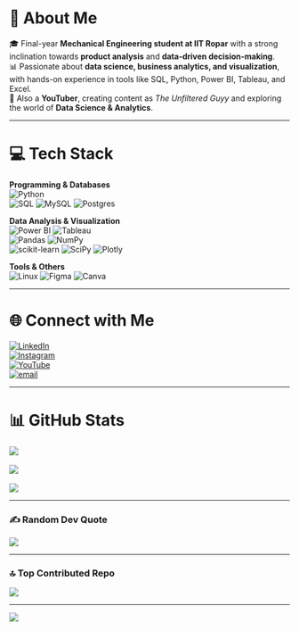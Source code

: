 # 💫 About Me  
🎓 Final-year **Mechanical Engineering student at IIT Ropar** with a strong inclination towards **product analysis** and **data-driven decision-making**.  
📊 Passionate about **data science, business analytics, and visualization**, with hands-on experience in tools like SQL, Python, Power BI, Tableau, and Excel.  
🎥 Also a **YouTuber**, creating content as *The Unfiltered Guyy* and exploring the world of **Data Science & Analytics**.  

---

# 💻 Tech Stack  

**Programming & Databases**  
![Python](https://img.shields.io/badge/python-3670A0?style=for-the-badge&logo=python&logoColor=ffdd54)  
![SQL](https://img.shields.io/badge/sql-%2300f.svg?style=for-the-badge&logo=sqlite&logoColor=white) ![MySQL](https://img.shields.io/badge/mysql-4479A1.svg?style=for-the-badge&logo=mysql&logoColor=white) ![Postgres](https://img.shields.io/badge/postgres-%23316192.svg?style=for-the-badge&logo=postgresql&logoColor=white)  

**Data Analysis & Visualization**  
![Power BI](https://img.shields.io/badge/power_bi-F2C811?style=for-the-badge&logo=powerbi&logoColor=black) ![Tableau](https://img.shields.io/badge/Tableau-E97627?style=for-the-badge&logo=Tableau&logoColor=white)  
![Pandas](https://img.shields.io/badge/pandas-%23150458.svg?style=for-the-badge&logo=pandas&logoColor=white) ![NumPy](https://img.shields.io/badge/numpy-%23013243.svg?style=for-the-badge&logo=numpy&logoColor=white)  
![scikit-learn](https://img.shields.io/badge/scikit--learn-%23F7931E.svg?style=for-the-badge&logo=scikit-learn&logoColor=white) ![SciPy](https://img.shields.io/badge/SciPy-%230C55A5.svg?style=for-the-badge&logo=scipy&logoColor=white) ![Plotly](https://img.shields.io/badge/Plotly-%233F4F75.svg?style=for-the-badge&logo=plotly&logoColor=white)  

**Tools & Others**  
![Linux](https://img.shields.io/badge/linux-%23FCC624.svg?style=for-the-badge&logo=linux&logoColor=black) ![Figma](https://img.shields.io/badge/figma-%23F24E1E.svg?style=for-the-badge&logo=figma&logoColor=white) ![Canva](https://img.shields.io/badge/Canva-%2300C4CC.svg?style=for-the-badge&logo=Canva&logoColor=white)  

---

# 🌐 Connect with Me  
[![LinkedIn](https://img.shields.io/badge/LinkedIn-%230077B5.svg?logo=linkedin&logoColor=white)](https://www.linkedin.com/in/priyanshu-singh-a47033265)  
[![Instagram](https://img.shields.io/badge/Instagram-%23E4405F.svg?logo=Instagram&logoColor=white)](https://www.instagram.com/priyanshusingh_0411/)  
[![YouTube](https://img.shields.io/badge/YouTube-%23FF0000.svg?logo=YouTube&logoColor=white)](https://youtube.com/@theunfilteredguyy)  
[![email](https://img.shields.io/badge/Email-D14836?logo=gmail&logoColor=white)](mailto:priyanshusingh04112003@gmail.com)  

---

# 📊 GitHub Stats  
![](https://github-readme-stats.vercel.app/api?username=priyanshusingh0411&theme=dark&hide_border=false&include_all_commits=false&count_private=false)<br/>  
![](https://github-readme-streak-stats.herokuapp.com/?user=priyanshusingh0411&theme=dark&hide_border=false)<br/>  
![](https://github-readme-stats.vercel.app/api/top-langs/?username=priyanshusingh0411&theme=dark&hide_border=false&include_all_commits=false&count_private=false&layout=compact)  

---

### ✍️ Random Dev Quote  
![](https://quotes-github-readme.vercel.app/api?type=horizontal&theme=radical)  

---

### 🔝 Top Contributed Repo  
![](https://github-contributor-stats.vercel.app/api?username=priyanshusingh0411&limit=5&theme=dark&combine_all_yearly_contributions=true)  

---

[![](https://visitcount.itsvg.in/api?id=priyanshusingh0411&icon=0&color=0)](https://visitcount.itsvg.in)  

<!-- Proudly created with GPRM -->
